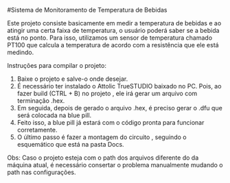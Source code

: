 #Sistema de Monitoramento de Temperatura de Bebidas

Este projeto consiste basicamente em medir a temperatura de bebidas e ao atingir uma certa faixa de temperatura, o usuário poderá saber se a bebida está no ponto. Para isso, utilizamos um sensor de temperatura chamado PT100 que calcula a temperatura de acordo com a resistência que ele está medindo.

Instruções para compilar o projeto:

 1. Baixe o projeto e salve-o onde desejar.
 2. É necessário ter instalado o Attolic TrueSTUDIO baixado no PC. Pois, ao fazer build (CTRL + B) no projeto , ele irá gerar um arquivo com terminação .hex.
 3. Em seguida, depois de gerado o arquivo .hex, é preciso gerar o .dfu que será colocada na blue pill.
 4. Feito isso, a blue pill já estará com o código pronta para funcionar corretamente.
 5. O último passo é fazer a montagem do circuito , seguindo o esquemático que está na pasta Docs.
 
Obs: Caso o projeto esteja com o path dos arquivos diferente do da máquina atual, é necessário consertar o problema manualmente mudando o path nas configurações.
